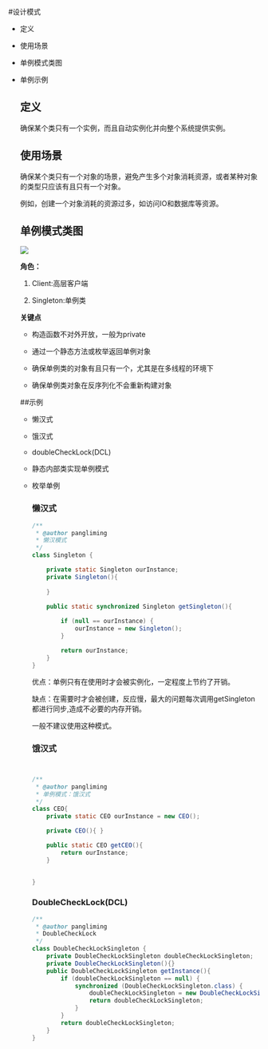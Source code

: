#设计模式

* 定义

* 使用场景

* 单例模式类图

* 单例示例

  ## 定义

  确保某个类只有一个实例，而且自动实例化并向整个系统提供实例。

  ## 使用场景

  确保某个类只有一个对象的场景，避免产生多个对象消耗资源，或者某种对象的类型只应该有且只有一个对象。

  例如，创建一个对象消耗的资源过多，如访问IO和数据库等资源。

  ## 单例模式类图

  ![](/Users/pangliming/Desktop/单例模式.png)

  **角色：**

  1. Client:高层客户端

  2. Singleton:单例类

  **关键点**

  - 构造函数不对外开放，一般为private

  - 通过一个静态方法或枚举返回单例对象

  - 确保单例类的对象有且只有一个，尤其是在多线程的环境下
  
  - 确保单例类对象在反序列化不会重新构建对象
  
  ##示例
  
  - 懒汉式
  
  - 饿汉式
  
  - doubleCheckLock(DCL)
  
  - 静态内部类实现单例模式
  
  - 枚举单例
  
    ### 懒汉式 
  
    
    
    ```java
    /**
     * @author pangliming
     * 懒汉模式
     */
    class Singleton {
    
        private static Singleton ourInstance;
        private Singleton(){
            
        }
      
        public static synchronized Singleton getSingleton(){
    
            if (null == ourInstance) {
                ourInstance = new Singleton();
            }
    
            return ourInstance;
        }
    }
    ```
    
    优点：单例只有在使用时才会被实例化，一定程度上节约了开销。
    
    缺点：在需要时才会被创建，反应慢，最大的问题每次调用getSingleton都进行同步,造成不必要的内存开销。
    
    一般不建议使用这种模式。
    
    ### 饿汉式
    
    ```java
    
    
    /**
     * @author pangliming
     * 单例模式：饿汉式 
     */
    class CEO{
        private static CEO ourInstance = new CEO();
    
        private CEO(){ }
    
        public static CEO getCEO(){
            return ourInstance;
        }
    
       
    }
    ```
    
    ### DoubleCheckLock(DCL)
    
    ```java
    /**
     * @author pangliming
     * DoubleCheckLock
     */
    class DoubleCheckLockSingleton {
        private DoubleCheckLockSingleton doubleCheckLockSingleton;
        private DoubleCheckLockSingleton(){}
        public DoubleCheckLockSingleton getInstance(){
            if (doubleCheckLockSingleton == null) {
                synchronized (DoubleCheckLockSingleton.class) {
                    doubleCheckLockSingleton = new DoubleCheckLockSingleton();
                    return doubleCheckLockSingleton;
                }
            }
            return doubleCheckLockSingleton;
        }
    }
    ```
    
    
  
  
  
  



  

  

  

  

  

  

  


